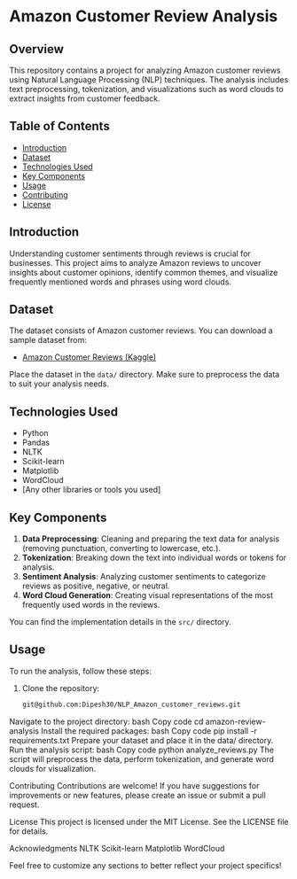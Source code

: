 # Amazon Customer Review Analysis

## Overview

This repository contains a project for analyzing Amazon customer reviews using Natural Language Processing (NLP) techniques. The analysis includes text preprocessing, tokenization, and visualizations such as word clouds to extract insights from customer feedback.

## Table of Contents

- [Introduction](#introduction)
- [Dataset](#dataset)
- [Technologies Used](#technologies-used)
- [Key Components](#key-components)
- [Usage](#usage)
- [Contributing](#contributing)
- [License](#license)

## Introduction

Understanding customer sentiments through reviews is crucial for businesses. This project aims to analyze Amazon reviews to uncover insights about customer opinions, identify common themes, and visualize frequently mentioned words and phrases using word clouds.

## Dataset

The dataset consists of Amazon customer reviews. You can download a sample dataset from:

- [Amazon Customer Reviews (Kaggle)](https://www.kaggle.com/datasets/snap/amazon-fine-food-reviews)

Place the dataset in the `data/` directory. Make sure to preprocess the data to suit your analysis needs.

## Technologies Used

- Python
- Pandas
- NLTK
- Scikit-learn
- Matplotlib
- WordCloud
- [Any other libraries or tools you used]

## Key Components

1. **Data Preprocessing**: Cleaning and preparing the text data for analysis (removing punctuation, converting to lowercase, etc.).
2. **Tokenization**: Breaking down the text into individual words or tokens for analysis.
3. **Sentiment Analysis**: Analyzing customer sentiments to categorize reviews as positive, negative, or neutral.
4. **Word Cloud Generation**: Creating visual representations of the most frequently used words in the reviews.

You can find the implementation details in the `src/` directory.

## Usage

To run the analysis, follow these steps:

1. Clone the repository:
   ```bash
   git@github.com:Dipesh30/NLP_Amazon_customer_reviews.git
   
Navigate to the project directory:
bash
Copy code
cd amazon-review-analysis
Install the required packages:
bash
Copy code
pip install -r requirements.txt
Prepare your dataset and place it in the data/ directory.
Run the analysis script:
bash
Copy code
python analyze_reviews.py
The script will preprocess the data, perform tokenization, and generate word clouds for visualization.

Contributing
Contributions are welcome! If you have suggestions for improvements or new features, please create an issue or submit a pull request.

License
This project is licensed under the MIT License. See the LICENSE file for details.

Acknowledgments
NLTK
Scikit-learn
Matplotlib
WordCloud

Feel free to customize any sections to better reflect your project specifics!
